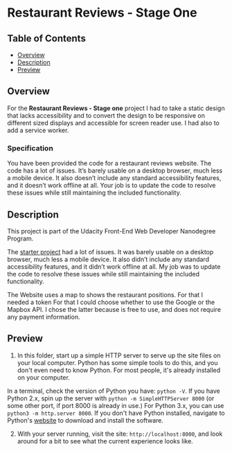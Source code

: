 # Restaurant Reviews - Stage One

## Table of Contents

* [Overview](#overview)
* [Description](#description)
* [Preview](#preview)

## Overview

For the **Restaurant Reviews - Stage one** project I had to take a static design that lacks accessibility and to convert the design to be responsive on different sized displays and accessible for screen reader use. I had also to add a service worker.

### Specification

You have been provided the code for a restaurant reviews website. The code has a lot of issues. It’s barely usable on a desktop browser, much less a mobile device. It also doesn’t include any standard accessibility features, and it doesn’t work offline at all. Your job is to update the code to resolve these issues while still maintaining the included functionality. 

## Description

This project is part of the Udacity Front-End Web Developer Nanodegree Program.

The [starter project](https://github.com/udacity/mws-restaurant-stage-1) had a lot of issues. It was barely usable on a desktop browser, much less a mobile device. It also didn’t include any standard accessibility features, and it didn’t work offline at all. My job was to update the code to resolve these issues while still maintaining the included functionality.

The Website uses a map to shows the restaurant positions. For that I needed a token 
For that I could choose whether to use the Google or the Mapbox API. I chose the latter because is free to use, and does not require any payment information. 

## Preview

1. In this folder, start up a simple HTTP server to serve up the site files on your local computer. Python has some simple tools to do this, and you don't even need to know Python. For most people, it's already installed on your computer. 

In a terminal, check the version of Python you have: `python -V`. If you have Python 2.x, spin up the server with `python -m SimpleHTTPServer 8000` (or some other port, if port 8000 is already in use.) For Python 3.x, you can use `python3 -m http.server 8000`. If you don't have Python installed, navigate to Python's [website](https://www.python.org/) to download and install the software.

2. With your server running, visit the site: `http://localhost:8000`, and look around for a bit to see what the current experience looks like.



